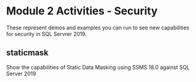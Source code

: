 # Module 2 Activities - Security

These represent demos and examples you can run to see new capabilities for security in SQL Servrer 2019.

## staticmask

Show the capabilities of Static Data Masking using SSMS 18.0 against SQL Server 2019